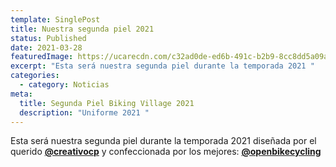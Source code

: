 ```yaml
---
template: SinglePost
title: Nuestra segunda piel 2021
status: Published
date: 2021-03-28
featuredImage: https://ucarecdn.com/c32ad0de-ed6b-491c-b2b9-8cc8dd5a09ae/
excerpt: "Esta será nuestra segunda piel durante la temporada 2021 "
categories:
  - category: Noticias
meta:
  title: Segunda Piel Biking Village 2021
  description: "Uniforme 2021 "
---
```

Esta será nuestra segunda piel durante la temporada 2021 diseñada por el querido **[@creativocp](https://www.instagram.com/creativocp/)** y confeccionada por los mejores: **[@openbikecycling](https://www.instagram.com/openbikecycling/)**